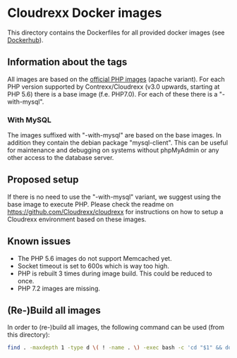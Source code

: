 # Cloudrexx Docker images #
This directory contains the Dockerfiles for all provided docker images (see [Dockerhub](https://hub.docker.com/r/cloudrexx/web/tags/)).

## Information about the tags ##
All images are based on the [official PHP images](https://hub.docker.com/_/php/) (apache variant). For each PHP version supported by Contrexx/Cloudrexx (v3.0 upwards, starting at PHP 5.6) there is a base image (f.e. PHP7.0). For each of these there is a "-with-mysql".

### With MySQL ###
The images suffixed with "-with-mysql" are based on the base images. In addition they contain the debian package "mysql-client". This can be useful for maintenance and debugging on systems without phpMyAdmin or any other access to the database server.

## Proposed setup ##
If there is no need to use the "-with-mysql" variant, we suggest using the base image to execute PHP. Please check the readme on https://github.com/Cloudrexx/cloudrexx for instructions on how to setup a Cloudrexx environment based on these images.

## Known issues ##
* The PHP 5.6 images do not support Memcached yet.
* Socket timeout is set to 600s which is way too high.
* PHP is rebuilt 3 times during image build. This could be reduced to once.
* PHP 7.2 images are missing.

## (Re-)Build all images ##
In order to (re-)build all images, the following command can be used (from this directory):
```bash
find . -maxdepth 1 -type d \( ! -name . \) -exec bash -c 'cd "$1" && docker build -t cloudrexx/web:${1:2} .' _ {} \;
```
